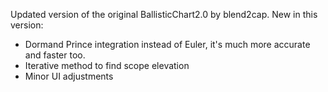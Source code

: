 Updated version of the original BallisticChart2.0 by blend2cap.
New in this version: 
- Dormand Prince integration instead of Euler, it's much more accurate and faster too.
- Iterative method to find scope elevation
- Minor UI adjustments
